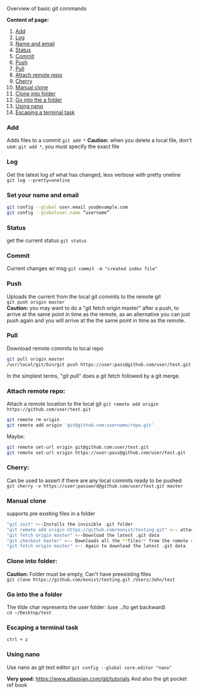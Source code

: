 Overview of basic git commands<!--more--> 

**Content of page:**
1.  [Add](#add)
2.  [Log](#log)
3.  [Name and email](#set-your-name-and-email) 
4.  [Status](#status) 
5.  [Commit](#commit) 
5.  [Push](#push)
6.  [Pull](#pull) 
7.  [Attach remote repo](#attach-remote-repo) 
8.  [Cherry](#cherry) 
9.  [Manual clone](#manual-clone) 
10. [Clone into folder](#clone-into-folder) 
11. [Go into the a folder](#go-into-the-a-folder) 
12. [Using nano](#using-nano) 
13. [Escaping a terminal task](#escaping-a-terminal-task)

### **Add** 
Adds files to a commit
``git add *``
**Caution:** when you delete a local file, don't use: ``git add *``, you must specify the exact file  

### **Log**  
Get the latest log of what has changed, less verbose with pretty oneline  
``git log --pretty=oneline``

### **Set your name and email**  
```bash
git config --global user.email you@example.com  
git config --globaluser.name “username”
```  

### **Status** 
get the current status 
``git status``

### **Commit**  
Current changes w/ msg
``git commit -m "created index file"  ``

### **Push** 
Uploads the current from the local git commits to the remote git     
``git push origin master  ``  
**Caution:** you may want to do a "git fetch origin master" after a push, to arrive at the same point in time as the remote, as an alternative you can just push again and you will arrive at the the same point in time as the remote.

### **Pull**  
Download remote commits to local repo   

```bash
git pull origin master
/usr/local/git/bin/git push https://user:pass@github.com/user/test.git master
```
In the simplest terms, "git pull" does a git fetch followed by a git merge.


### **Attach remote repo**:   
Attach a remote location to the local git
``git remote add origin https://github.com/user/test.git``  

```bash
git remote rm origin    
git remote add origin 'git@github.com:username/repo.git' 
```   
Maybe:  

```bash
git remote set-url origin git@github.com:user/test.git  
git remote set-url origin https://user:pass@github.com/user/test.git  
```
### **Cherry:** 
Can be used to assert if there are any local commits ready to be pushed  
``git cherry -v https://user:password@github.com/user/test.git master `` 

### **Manual clone** 
supports pre existing files in a folder  

```bash
"git init" <--Installs the invisible .git folder   
"git remote add origin https://github.com/eonist/testing.git" <-- attach a remote repo  
"git fetch origin master" <--Download the latest .git data  
"git checkout master" <-- Downloads all the **files** from the remote repo  
"git fetch origin master" <-- Again to download the latest .git data  
```

### **Clone into folder:**  
**Caution:** Folder must be empty, Can't have preexisting files  
``git clone https://github.com/eonist/testing.git /Users/John/test``

### **Go into the a folder** 
The tilde char represents the user folder:  (use ../to get backward)  
``cd ~/Desktop/test``

### Escaping a terminal task
``ctrl + z``

### Using nano
Use nano as git text editor
``git config --global core.editor "nano"  ``

**Very good:** https://www.atlassian.com/git/tutorials And also the git pocket ref book 